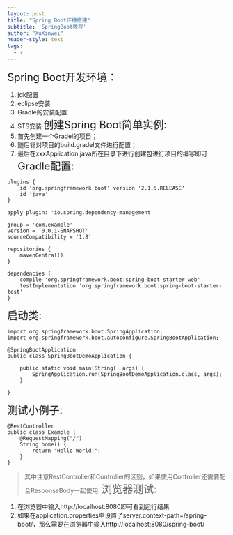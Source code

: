 ```yaml
---
layout: post
title: "Spring Boot环境搭建"
subtitle: 'SpringBoot教程'
author: "XuXinwei"
header-style: text
tags:
  - x
---
```

<font size="5"> Spring Boot开发环境：</font>
1. jdk配置
2. eclipse安装
3. Gradle的安装配置
4. STS安装
<font size="5"> 创建Spring Boot简单实例:</font>
1. 首先创建一个Gradel的项目；
2. 随后针对项目的build.gradel文件进行配置；
3. 最后在xxxApplication.java所在目录下进行创建包进行项目的编写即可
<font size="5"> Gradle配置:</font>
```
plugins {
	id 'org.springframework.boot' version '2.1.5.RELEASE'
	id 'java'
}

apply plugin: 'io.spring.dependency-management'

group = 'com.example'
version = '0.0.1-SNAPSHOT'
sourceCompatibility = '1.8'

repositories {
	mavenCentral()
}

dependencies {
	compile 'org.springframework.boot:spring-boot-starter-web'
	testImplementation 'org.springframework.boot:spring-boot-starter-test'
}

```
<font size="5">启动类:</font>
```
import org.springframework.boot.SpringApplication;
import org.springframework.boot.autoconfigure.SpringBootApplication;

@SpringBootApplication
public class SpringBootDemoApplication {

	public static void main(String[] args) {
		SpringApplication.run(SpringBootDemoApplication.class, args);
	}

}

```
<font size="5">测试小例子:</font>
```
@RestController
public class Example {
    @RequestMapping("/")
    String home() {
        return "Hello World!";
    }
}
```
> 其中注意RestController和Controller的区别，如果使用Controller还需要配合ResponseBody一起使用.
<font size="5">浏览器测试:</font>
1. 在浏览器中输入http://localhost:8080即可看到运行结果
2.  如果在application.properties中设置了server.context-path=/spring-boot/，那么需要在浏览器中输入http://localhost:8080/spring-boot/

